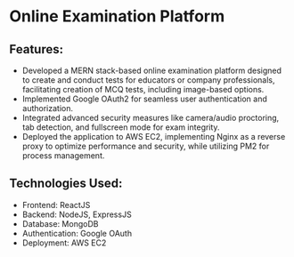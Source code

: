 # Online Examination Platform

## Features:
-  Developed a MERN stack-based online examination platform designed to create and conduct tests for educators or company professionals, facilitating creation of MCQ tests, including image-based options.
- Implemented Google OAuth2 for seamless user authentication and authorization.
- Integrated advanced security measures like camera/audio proctoring, tab detection, and fullscreen mode for exam integrity.
- Deployed the application to AWS EC2, implementing Nginx as a reverse proxy to optimize performance and security, while utilizing PM2 for process management.

## Technologies Used:
- Frontend: ReactJS
- Backend: NodeJS, ExpressJS
- Database: MongoDB
- Authentication: Google OAuth
- Deployment: AWS EC2
